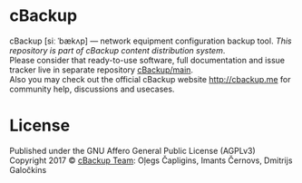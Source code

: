 # cBackup

cBackup [siː ˈbækʌp] — network equipment configuration backup tool. _This repository is part of cBackup content distribution system_.<br>
Please consider that ready-to-use software, full documentation and issue tracker live in separate repository [cBackup/main](https://github.com/cBackup/main).<br>
Also you may check out the official cBackup website <http://cbackup.me> for community help, discussions and usecases.

# License

Published under the GNU Affero General Public License (AGPLv3)<br>
Copyright 2017 © [cBackup Team](http://cbackup.me): Oļegs Čapligins, Imants Černovs, Dmitrijs Galočkins  
